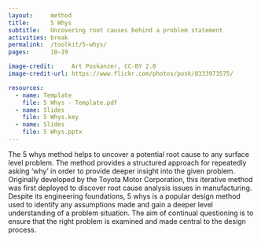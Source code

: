 ```yaml
---
layout:     method
title:      5 Whys
subtitle:   Uncovering root causes behind a problem statement
activities: break
permalink:  /toolkit/5-whys/
pages:      18–19

image-credit:     Art Poskanzer, CC-BY 2.0
image-credit-url: https://www.flickr.com/photos/posk/8333973575/

resources:
  - name: Template
    file: 5 Whys - Template.pdf
  - name: Slides
    file: 5 Whys.key
  - name: Slides
    file: 5 Whys.pptx
---
```


The 5 whys method helps to uncover a potential root cause to any surface level problem. The method provides a structured approach for repeatedly asking ‘why’ in order to provide deeper insight into the given problem. Originally developed by the Toyota Motor Corporation, this iterative method was first deployed to discover root cause analysis issues in manufacturing. Despite its engineering foundations, 5 whys is a popular design method used to identify any assumptions made and gain a deeper level understanding of a problem situation. The aim of continual questioning is to ensure that the right problem is examined and made central to the design process.